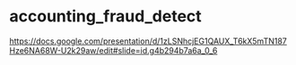 # accounting_fraud_detect

https://docs.google.com/presentation/d/1zLSNhcjEG1QAUX_T6kX5mTN187Hze6NA68W-U2k29aw/edit#slide=id.g4b294b7a6a_0_6
